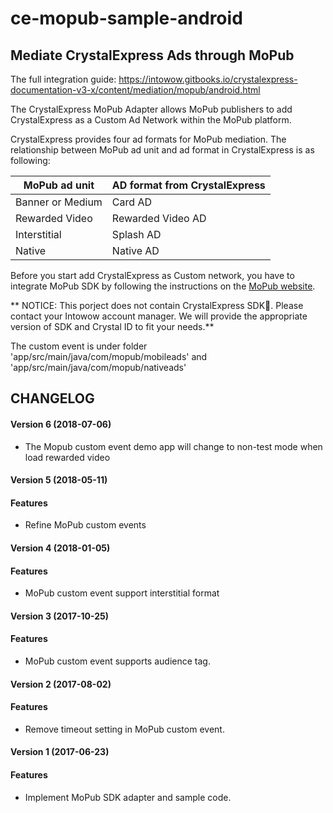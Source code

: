 # ce-mopub-sample-android

## Mediate CrystalExpress Ads through MoPub

The full integration guide: https://intowow.gitbooks.io/crystalexpress-documentation-v3-x/content/mediation/mopub/android.html

The CrystalExpress MoPub Adapter allows MoPub publishers to add CrystalExpress as a Custom Ad Network within the MoPub platform.

CrystalExpress provides four ad formats for MoPub mediation. The relationship between MoPub ad unit and ad format in CrystalExpress is as following:

| MoPub ad unit | AD format from CrystalExpress |
| --- | --- |
| Banner or Medium | Card AD |
| Rewarded Video | Rewarded Video AD |
| Interstitial | Splash AD |
| Native | Native AD |

Before you start add CrystalExpress as Custom network, you have to integrate MoPub SDK by following the instructions on the [MoPub website](https://github.com/mopub/mopub-android-sdk/wiki/Getting-Started#app-transport-security-settings).

** NOTICE: This porject does not contain CrystalExpress SDK. Please contact your Intowow account manager. We will provide the appropriate version of SDK and Crystal ID to fit your needs.**

The custom event is under folder 'app/src/main/java/com/mopub/mobileads' and 'app/src/main/java/com/mopub/nativeads'


## CHANGELOG

#### Version 6 (2018-07-06)
* The Mopub custom event demo app will change to non-test mode when load rewarded video


#### Version 5 (2018-05-11)

#### Features
* Refine MoPub custom events


#### Version 4 (2018-01-05)

#### Features
* MoPub custom event support interstitial format


#### Version 3 (2017-10-25)

#### Features
* MoPub custom event supports audience tag.


#### Version 2 (2017-08-02)

#### Features
* Remove timeout setting in MoPub custom event.

#### Version 1 (2017-06-23)

#### Features
* Implement MoPub SDK adapter and sample code.
